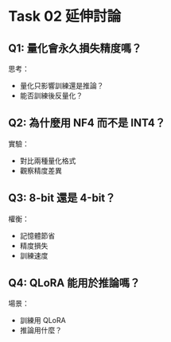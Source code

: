 # Task 02 延伸討論

## Q1: 量化會永久損失精度嗎？

思考：
- 量化只影響訓練還是推論？
- 能否訓練後反量化？

## Q2: 為什麼用 NF4 而不是 INT4？

實驗：
- 對比兩種量化格式
- 觀察精度差異

## Q3: 8-bit 還是 4-bit？

權衡：
- 記憶體節省
- 精度損失
- 訓練速度

## Q4: QLoRA 能用於推論嗎？

場景：
- 訓練用 QLoRA
- 推論用什麼？
